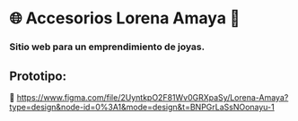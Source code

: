 # 🌐 Accesorios Lorena Amaya 📿
### Sitio web para un emprendimiento de joyas.

## Prototipo:
🔗 https://www.figma.com/file/2UyntkpO2F81Wv0GRXpaSy/Lorena-Amaya?type=design&node-id=0%3A1&mode=design&t=BNPGrLaSsNOonayu-1

